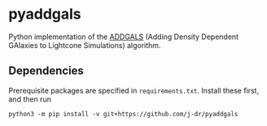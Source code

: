 # pyaddgals

Python implementation of the [ADDGALS](https://www.slac.stanford.edu/~risa/addgals/) (Adding Density Dependent GAlaxies to Lightcone Simulations) algorithm.

## Dependencies

Prerequisite packages are specified in `requirements.txt`. Install these first, and then run

```
python3 -m pip install -v git+https://github.com/j-dr/pyaddgals
```

